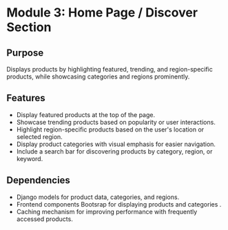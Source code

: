 # Module 3: Home Page / Discover Section

## Purpose
Displays products by highlighting featured, trending, and region-specific products, while showcasing categories and regions prominently.

## Features
- Display featured products at the top of the page.
- Showcase trending products based on popularity or user interactions.
- Highlight region-specific products based on the user's location or selected region.
- Display product categories with visual emphasis for easier navigation.
- Include a search bar for discovering products by category, region, or keyword.

## Dependencies
- Django models for product data, categories, and regions.
- Frontend components Bootsrap for displaying products and categories .
- Caching mechanism for improving performance with frequently accessed products.

